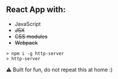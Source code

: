 ## React App with:
  - JavaScript
  - ~~JSX~~
  - ~~CSS modules~~
  - ~~Webpack~~

```
> npm i -g http-server
> http-server
```

⚠️ Built for fun, do not repeat this at home :)
